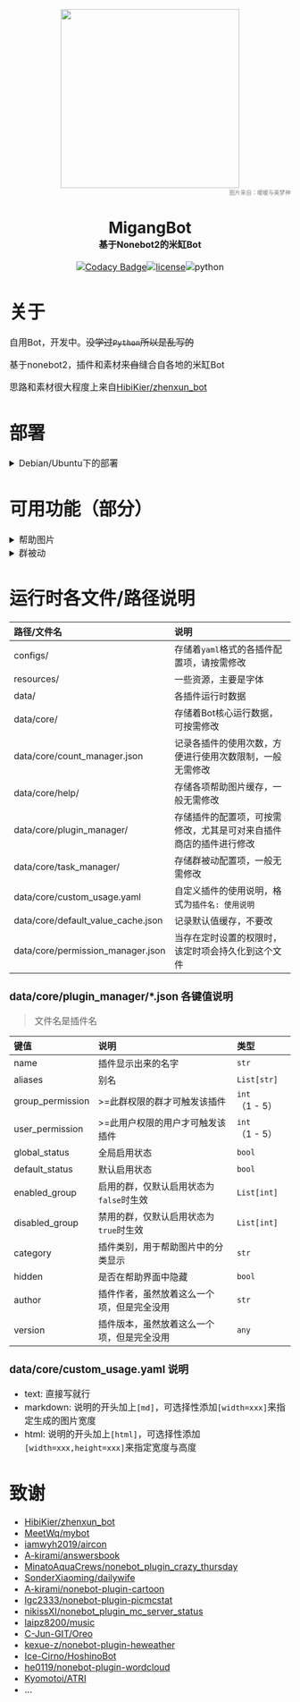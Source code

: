 <div align=center><img height="320" src="https://image.cinte.cc/i/2023/03/11/640c74d38b7a9.jpg"/></div>
<div align=right><font color=gray size=1>图片来自：暖暖与美梦神</font></div>

<div align=center>
<h1>MigangBot </br><font size=3>基于Nonebot2的米缸Bot<font></h1>

[![Codacy Badge](https://app.codacy.com/project/badge/Grade/d320da31c517440890c47032c4b4c25e)](https://www.codacy.com/gh/LambdaYH/MigangBot/dashboard?utm_source=github.com&amp;utm_medium=referral&amp;utm_content=LambdaYH/MigangBot&amp;utm_campaign=Badge_Grade)[![license](https://img.shields.io/github/license/LambdaYH/MigangBot)](https://github.com/LambdaYH/MigangBot/main/LICENSE)![python](https://img.shields.io/badge/Python-3.10-blue)
</div>

# 关于
自用Bot，开发中。~~没学过`Python`所以是乱写的~~

基于nonebot2，插件和素材~~来自~~缝合自各地的米缸Bot

思路和素材很大程度上来自[HibiKier/zhenxun_bot](https://github.com/HibiKier/zhenxun_bot)

# 部署
<details><summary>Debian/Ubuntu下的部署</summary>
⚠️ 仅在Debian11 + Python3.10 + Postgres 下测试过

1.  安装系统依赖
```
sudo apt install libopencv-dev fonts-noto
```
2.  安装Postgres并创建数据库（如果不用Postgres就默认使用sqlite，db文件在`data/database/migangbot.db`）
```
sudo apt install postgresql postgresql-contrib
sudo su - postgres
psql
```
```sql
CREATE USER migangbot_user WITH PASSWORD 'migangbot_password';
CREATE DATABASE migangbot_db OWNER migangbot_user;
```
3. 安装Python3.10（编译安装或者用包管理器）
<details><summary>编译安装</summary>

1.  安装依赖

```
sudo apt install build-essential zlib1g-dev libncurses5-dev libgdbm-dev libnss3-dev libssl-dev libreadline-dev libffi-dev libsqlite3-dev wget libbz2-dev
```
2.  下载源码并解压
```
wget https://www.python.org/ftp/python/3.10.10/Python-3.10.10.tgz
tar -zxvf Python-3.10.10.tgz
```
3.  编译
```
cd Python-3.10.10/
./configure --enable-optimizations
make -j 2
```
4.  安装
```
sudo make altinstall
```
</details>

<details><summary>包管理器</summary>
不知道哪个发行版的默认python3是python3.10
</details>

4.  安装poetry
```
pip3.10 install poetry
```
5.  下载MigangBot并安装依赖
```
git clone https://github.com/LambdaYH/MigangBot.git
cd MigangBot
poetry shell
poetry install
```
6.  配置数据库（若跳过这步则使用sqlite）
```
cp db_config.yaml.example db_config.yaml
```
并完成`db_config.yaml`的编辑

7.  启动一次Bot生成各项配置文件
```
# 先编辑 .env.prod
nb run
```
8.  编辑所需文件（参考[运行时各文件/路径说明](#运行时各文件/路径说明)）
9.  持久化运行（二选一）
- 使用`supervisor`
```
sudo apt install supervisor
cd scripts
python generate_supervisor_conf.py
cp migangbot.conf /etc/supervisor/conf.d/
sudo supervisorctl update
```
- 使用screen
```
sudo apt install screen
python scripts/generate_run_script.py
screen -S migangbot
bash run.sh
```
</details>

# 可用功能（部分）
<details><summary>帮助图片</summary>
从 zhenxun_bot 那改的样式

![](https://image.cinte.cc/i/2023/04/02/6428f095052c3.png)
</details>

<details><summary>群被动</summary>
微博推送是自己配置的

![](https://image.cinte.cc/i/2023/04/02/6428f09338bc6.png)
</details>

# 运行时各文件/路径说明
| 路径/文件名 | 说明 |
| :--- | :--- |
| configs/ | 存储着`yaml`格式的各插件配置项，请按需修改 |
| resources/ | 一些资源，主要是字体 |
| data/ | 各插件运行时数据 |
| data/core/ | 存储着Bot核心运行数据，可按需修改 |
| data/core/count_manager.json | 记录各插件的使用次数，方便进行使用次数限制，一般无需修改 |
| data/core/help/ | 存储各项帮助图片缓存，一般无需修改 |
| data/core/plugin_manager/ | 存储插件的配置项，可按需修改，尤其是可对来自插件商店的插件进行修改 |
| data/core/task_manager/ | 存储群被动配置项，一般无需修改 |
| data/core/custom_usage.yaml | 自定义插件的使用说明，格式为`插件名: 使用说明` |
| data/core/default_value_cache.json | 记录默认值缓存，不要改 |
| data/core/permission_manager.json | 当存在定时设置的权限时，该定时项会持久化到这个文件 |

### data/core/plugin_manager/*.json 各键值说明
> 文件名是插件名

| 键值 | 说明 | 类型 |
| :--- | :--- | :--- |
| name | 插件显示出来的名字 | `str` |
| aliases | 别名 | `List[str]` |
| group_permission | >=此群权限的群才可触发该插件 | `int`（1 - 5）  |
| user_permission | >=此用户权限的用户才可触发该插件 | `int`（1 - 5）  |
| global_status | 全局启用状态 | `bool` |
| default_status | 默认启用状态 | `bool` |
| enabled_group | 启用的群，仅默认启用状态为`false`时生效 | `List[int]` |
| disabled_group | 禁用的群，仅默认启用状态为`true`时生效 | `List[int]` |
| category | 插件类别，用于帮助图片中的分类显示 | `str` |
| hidden | 是否在帮助界面中隐藏 | `bool` |
| author | 插件作者，虽然放着这么一个项，但是完全没用 | `str` |
| version | 插件版本，虽然放着这么一个项，但是完全没用 | `any` |

### data/core/custom_usage.yaml 说明
- text: 直接写就行
- markdown: 说明的开头加上`[md]`，可选择性添加`[width=xxx]`来指定生成的图片宽度
- html: 说明的开头加上`[html]`，可选择性添加`[width=xxx,height=xxx]`来指定宽度与高度



# 致谢
- [HibiKier/zhenxun_bot](https://github.com/HibiKier/zhenxun_bot)
- [MeetWq/mybot](https://github.com/MeetWq/mybot)
- [iamwyh2019/aircon](https://github.com/iamwyh2019/aircon)
- [A-kirami/answersbook](https://github.com/A-kirami/answersbook)
- [MinatoAquaCrews/nonebot_plugin_crazy_thursday](https://github.com/MinatoAquaCrews/nonebot_plugin_crazy_thursday)
- [SonderXiaoming/dailywife](https://github.com/SonderXiaoming/dailywife)
- [A-kirami/nonebot-plugin-cartoon](https://github.com/A-kirami/nonebot-plugin-cartoon)
- [lgc2333/nonebot-plugin-picmcstat](https://github.com/lgc2333/nonebot-plugin-picmcstat)
- [nikissXI/nonebot_plugin_mc_server_status](https://github.com/nikissXI/nonebot_plugins/tree/main/nonebot_plugin_mc_server_status)
- [laipz8200/music](https://github.com/pcrbot/music)
- [C-Jun-GIT/Oreo](https://github.com/C-Jun-GIT/Oreo)
- [kexue-z/nonebot-plugin-heweather](https://github.com/kexue-z/nonebot-plugin-heweather)
- [Ice-Cirno/HoshinoBot](https://github.com/Ice-Cirno/HoshinoBot)
- [he0119/nonebot-plugin-wordcloud](https://github.com/he0119/nonebot-plugin-wordcloud)
- [Kyomotoi/ATRI](https://github.com/Kyomotoi/ATRI)
- ...
